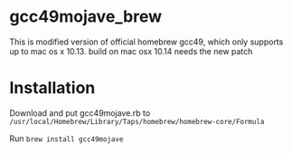 # gcc49mojave_brew

This is modified version of official homebrew gcc49, which only supports up to mac os x 10.13.
build on mac osx 10.14 needs the new patch

# Installation

Download and put gcc49mojave.rb to `/usr/local/Homebrew/Library/Taps/homebrew/homebrew-core/Formula`

Run `brew install gcc49mojave`
